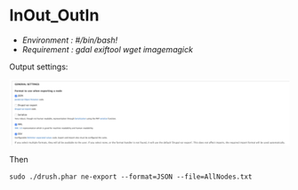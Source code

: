 # InOut_OutIn
* *Environment : #/bin/bash!*
* *Requirement : gdal exiftool wget imagemagick*

Output settings:

![Screenshot](Img/Node_Export.png)

Then
```
sudo ./drush.phar ne-export --format=JSON --file=AllNodes.txt
```

